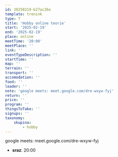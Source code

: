 ```yaml
---
id: 20250219-b27ac26e
template: trenink
type: T
title: 'Hobby online teorie'
start: '2025-02-19'
end: '2025-02-19'
place: online
meetTime: '20:00'
meetPlace: ''
link: ''
eventTypeDescription: ''
startTime: ''
map: ''
terrain: ''
transport: ''
accomodation: ''
food: ''
leader: ''
note: 'google meets: meet.google.com/dre-wxyw-fyj'
return: ''
price: ''
program: ''
thingsToTake: ''
signups: ''
taxonomy:
    skupina:
        - hobby
---
```


google meets: meet.google.com/dre-wxyw-fyj
* **sraz**: 20:00

